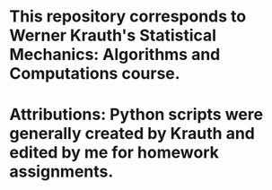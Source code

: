 # This repository corresponds to Werner Krauth's Statistical Mechanics: Algorithms and Computations course.
# Attributions: Python scripts were generally created by Krauth and edited by me for homework assignments.
